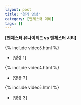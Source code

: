 ```yaml
---
layout: post
title: "경기 영상"
category: [맨체스터 더비]
tags: []
---
```


**[맨체스터 유나이티드 vs 멘체스터 시티]**

{% include video3.html %}

* [영상 1]

{% include video4.html %}

* [영상 2]

{% include video5.html %}

* [영상 3]

 
 


